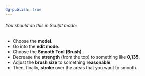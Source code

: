 ```yaml
---
dg-publish: true
---
```

###### You should do this in Sculpt mode:
- Choose the **model**.
- Go into the **edit mode**.
- Choose the **Smooth Tool (Brush)**.
- Decrease the **strength** (from the top) to something like **0,135**.
- Adjust the **brush size** to something **reasonable**.
- Then, finally, **stroke** over the areas that you want to smooth.